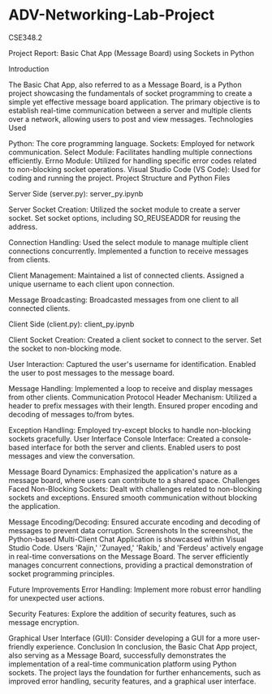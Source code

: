 # ADV-Networking-Lab-Project
CSE348.2

Project Report: Basic Chat App (Message Board) using Sockets in Python

Introduction

The Basic Chat App, also referred to as a Message Board, is a Python project showcasing the fundamentals of socket programming to create a simple yet effective message board application. The primary objective is to establish real-time communication between a server and multiple clients over a network, allowing users to post and view messages.
Technologies Used

Python: The core programming language.
Sockets: Employed for network communication.
Select Module: Facilitates handling multiple connections efficiently.
Errno Module: Utilized for handling specific error codes related to non-blocking socket operations.
Visual Studio Code (VS Code): Used for coding and running the project.
Project Structure and Python Files

Server Side (server.py):     server_py.ipynb

Server Socket Creation:
Utilized the socket module to create a server socket.
Set socket options, including SO_REUSEADDR for reusing the address.

Connection Handling:
Used the select module to manage multiple client connections concurrently.
Implemented a function to receive messages from clients.

Client Management:
Maintained a list of connected clients.
Assigned a unique username to each client upon connection.

Message Broadcasting:
Broadcasted messages from one client to all connected clients.

Client Side (client.py):     client_py.ipynb

Client Socket Creation:
Created a client socket to connect to the server.
Set the socket to non-blocking mode.

User Interaction:
Captured the user's username for identification.
Enabled the user to post messages to the message board.

Message Handling:
Implemented a loop to receive and display messages from other clients.
Communication Protocol
Header Mechanism:
Utilized a header to prefix messages with their length.
Ensured proper encoding and decoding of messages to/from bytes.


Exception Handling:
Employed try-except blocks to handle non-blocking sockets gracefully.
User Interface
Console Interface:
Created a console-based interface for both the server and clients.
Enabled users to post messages and view the conversation.

Message Board Dynamics:
Emphasized the application's nature as a message board, where users can contribute to a shared space.
Challenges Faced
Non-Blocking Sockets:
Dealt with challenges related to non-blocking sockets and exceptions.
Ensured smooth communication without blocking the application.

Message Encoding/Decoding:
Ensured accurate encoding and decoding of messages to prevent data corruption.
Screenshots
In the screenshot, the Python-based Multi-Client Chat Application is showcased within Visual Studio Code. Users 'Rajin,' 'Zunayed,' 'Rakib,' and 'Ferdeus' actively engage in real-time conversations on the Message Board. The server efficiently manages concurrent connections, providing a practical demonstration of socket programming principles.

Future Improvements
Error Handling:
Implement more robust error handling for unexpected user actions.

Security Features:
Explore the addition of security features, such as message encryption.

Graphical User Interface (GUI):
Consider developing a GUI for a more user-friendly experience.
Conclusion
In conclusion, the Basic Chat App project, also serving as a Message Board, successfully demonstrates the implementation of a real-time communication platform using Python sockets. The project lays the foundation for further enhancements, such as improved error handling, security features, and a graphical user interface.
